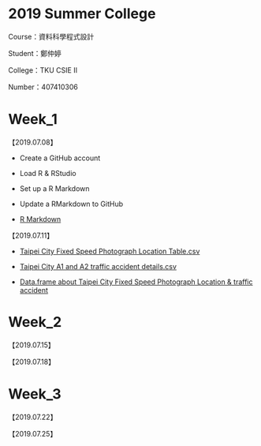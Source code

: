 # 2019 Summer College

Course：資料科學程式設計

Student：鄭仲婷

College：TKU CSIE Ⅱ

Number：407410306

# Week_1 

【2019.07.08】

- Create a GitHub account

- Load R & RStudio
 
- Set up a R Markdown
 
- Update a RMarkdown to GitHub

- [ R Markdown ](http://rpubs.com/allare198064/511363)
 

【2019.07.11】

- [Taipei City Fixed Speed Photograph Location Table.csv](https://data.taipei/api/getDatasetInfo/downloadResource?id=745b8808-061f-4f5b-9a62-da1590c049a9&rid=5012e8ba-5ace-4821-8482-ee07c147fd0a)

- [Taipei City A1 and A2 traffic accident details.csv](https://data.taipei/api/getDatasetInfo/downloadResource?id=2f238b4f-1b27-4085-93e9-d684ef0e2735&rid=ea731a84-e4a1-4523-b981-b733beddbc1f)

- [Data.frame about Taipei City Fixed Speed Photograph Location & traffic accident](https://allare198064.github.io/2019-Summer-College/Week_1/0711_Thu/Test_2.html)

# Week_2 

【2019.07.15】

【2019.07.18】

# Week_3 

【2019.07.22】

【2019.07.25】

